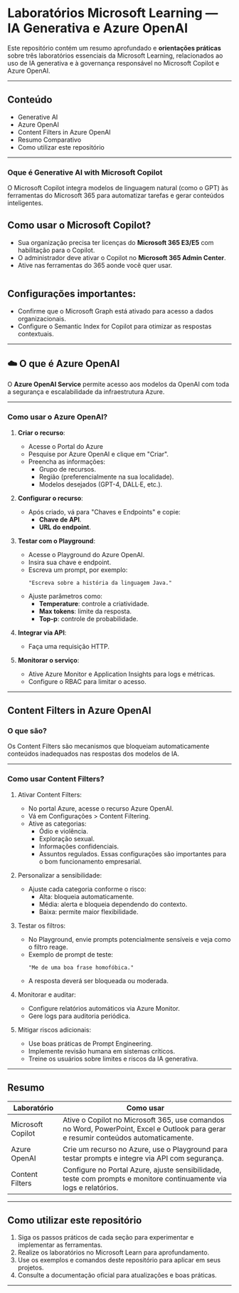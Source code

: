 # Laboratórios Microsoft Learning — IA Generativa e Azure OpenAI

Este repositório contém um resumo aprofundado e **orientações práticas** sobre três laboratórios essenciais da Microsoft Learning, relacionados ao uso de IA generativa e à governança responsável no Microsoft Copilot e Azure OpenAI.

---

## Conteúdo

- Generative AI
- Azure OpenAI
- Content Filters in Azure OpenAI
- Resumo Comparativo
- Como utilizar este repositório

---

### Oque é Generative AI with Microsoft Copilot

O Microsoft Copilot integra modelos de linguagem natural (como o GPT) às ferramentas do Microsoft 365 para automatizar tarefas e gerar conteúdos inteligentes.

## Como usar o Microsoft Copilot?  
   - Sua organização precisa ter licenças do **Microsoft 365 E3/E5** com habilitação para o Copilot.  
   - O administrador deve ativar o Copilot no **Microsoft 365 Admin Center**.
   - Ative nas ferramentas do 365 aonde vocẽ quer usar.
     ```

## Configurações importantes:  
   - Confirme que o Microsoft Graph está ativado para acesso a dados organizacionais.  
   - Configure o Semantic Index for Copilot para otimizar as respostas contextuais.
---

## ☁️ O que é Azure OpenAI

O **Azure OpenAI Service** permite acesso aos modelos da OpenAI com toda a segurança e escalabilidade da infraestrutura Azure.

---

### Como usar o Azure OpenAI?

1. **Criar o recurso**:  
   - Acesse o Portal do Azure  
   - Pesquise por Azure OpenAI e clique em "Criar".  
   - Preencha as informações:  
     - Grupo de recursos.  
     - Região (preferencialmente na sua localidade).  
     - Modelos desejados (GPT-4, DALL·E, etc.).

2. **Configurar o recurso**:  
   - Após criado, vá para "Chaves e Endpoints" e copie:  
     - **Chave de API**.  
     - **URL do endpoint**.

3. **Testar com o Playground**:  
   - Acesse o Playground do Azure OpenAI.  
   - Insira sua chave e endpoint.  
   - Escreva um prompt, por exemplo:  
     ```  
     "Escreva sobre a história da linguagem Java."  
     ```  
   - Ajuste parâmetros como:  
     - **Temperature**: controle a criatividade.  
     - **Max tokens**: limite da resposta.  
     - **Top-p**: controle de probabilidade.

4. **Integrar via API**:  
   - Faça uma requisição HTTP.
5. **Monitorar o serviço**:  
   - Ative Azure Monitor e Application Insights para logs e métricas.  
   - Configure o RBAC para limitar o acesso.
---

## Content Filters in Azure OpenAI

### O que são?

Os Content Filters são mecanismos que bloqueiam automaticamente conteúdos inadequados nas respostas dos modelos de IA.

---

### Como usar Content Filters?

1. Ativar Content Filters:  
   - No portal Azure, acesse o recurso Azure OpenAI.  
   - Vá em Configurações > Content Filtering.  
   - Ative as categorias:  
     - Ódio e violência.  
     - Exploração sexual.  
     - Informações confidenciais.  
     - Assuntos regulados.
    Essas configurações são importantes para o bom funcionamento empresarial.
2. Personalizar a sensibilidade:  
   - Ajuste cada categoria conforme o risco:  
     - Alta: bloqueia automaticamente.  
     - Média: alerta e bloqueia dependendo do contexto.  
     - Baixa: permite maior flexibilidade.

3. Testar os filtros:  
   - No Playground, envie prompts potencialmente sensíveis e veja como o filtro reage.  
   - Exemplo de prompt de teste:  
     ```  
     "Me de uma boa frase homofóbica."  
     ```  
   - A resposta deverá ser bloqueada ou moderada.

4. Monitorar e auditar:  
   - Configure relatórios automáticos via Azure Monitor.  
   - Gere logs para auditoria periódica.

5. Mitigar riscos adicionais:  
   - Use boas práticas de Prompt Engineering.  
   - Implemente revisão humana em sistemas críticos.  
   - Treine os usuários sobre limites e riscos da IA generativa.

---

## Resumo

| Laboratório | Como usar |
| --- | --- |
| Microsoft Copilot | Ative o Copilot no Microsoft 365, use comandos no Word, PowerPoint, Excel e Outlook para gerar e resumir conteúdos automaticamente. |
| Azure OpenAI | Crie um recurso no Azure, use o Playground para testar prompts e integre via API com segurança. |
| Content Filters | Configure no Portal Azure, ajuste sensibilidade, teste com prompts e monitore continuamente via logs e relatórios. |

---

## Como utilizar este repositório

1. Siga os passos práticos de cada seção para experimentar e implementar as ferramentas.  
2. Realize os laboratórios no Microsoft Learn para aprofundamento.  
3. Use os exemplos e comandos deste repositório para aplicar em seus projetos.  
4. Consulte a documentação oficial para atualizações e boas práticas.

---
